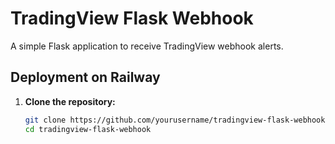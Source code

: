 # TradingView Flask Webhook

A simple Flask application to receive TradingView webhook alerts.

## Deployment on Railway

1. **Clone the repository:**

   ```bash
   git clone https://github.com/yourusername/tradingview-flask-webhook.git
   cd tradingview-flask-webhook
